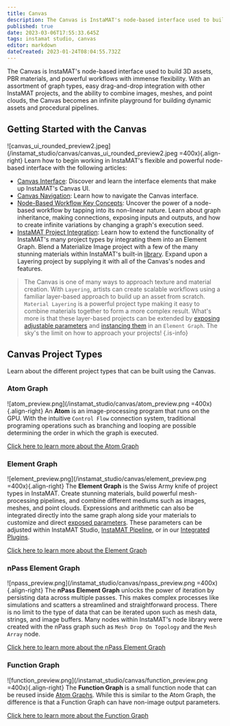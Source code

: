 ```yaml
---
title: Canvas
description: The Canvas is InstaMAT's node-based interface used to build 3D assets, PBR materials, and powerful workflows with immense flexibility.
published: true
date: 2023-03-06T17:55:33.645Z
tags: instamat studio, canvas
editor: markdown
dateCreated: 2023-01-24T08:04:55.732Z
---
```


The Canvas is InstaMAT's node-based interface used to build 3D assets, PBR materials, and  powerful workflows with immense flexibility. With an assortment of graph types, easy drag-and-drop integration with other InstaMAT projects, and the ability to combine images, meshes, and point clouds, the Canvas becomes an infinite playground for building dynamic assets and procedural pipelines.

## Getting Started with the Canvas

![canvas_ui_rounded_preview2.jpeg](/instamat_studio/canvas/canvas_ui_rounded_preview2.jpeg =400x){.align-right} Learn how to begin working in InstaMAT's flexible and powerful node-based interface with the following articles:

- [Canvas Interface](/Products/InstaMAT_Studio/Canvas/Canvas_Interface): Discover and learn the interface elements that make up InstaMAT's Canvas UI.
- [Canvas Navigation](/Products/InstaMAT_Studio/Canvas/Canvas_Navigation): Learn how to navigate the Canvas interface.
- [Node-Based Workflow Key Concepts](/Products/InstaMAT_Studio/Canvas/Node_Based_Workflow_Key_Concepts): Uncover the power of a node-based workflow by tapping into its non-linear nature. Learn about graph inheritance, making connections, exposing inputs and outputs, and how to create infinite variations by changing a graph's execution seed.
- [InstaMAT Project Integration](/Products/InstaMAT_Studio/InstaMAT_Project_Integration): Learn how to extend the functionality of InstaMAT's many project types by integrating them into an Element Graph. Blend a Materialize Image project with a few of the many stunning materials within InstaMAT's built-in [library](/Products/InstaMAT_Studio/Canvas/Canvas_Interface/Graph_Library). Expand upon a Layering project by supplying it with all of the Canvas's nodes and features. 

> The Canvas is one of many ways to approach texture and material creation. With `Layering`, artists can create scalable workflows using a familiar layer-based approach to build up an asset from scratch. `Material Layering` is a powerful project type making it easy to combine materials together to form a more complex result. What's more is that these layer-based projects can be extended by [exposing adjustable parameters](/Products/InstaMAT_Studio/Canvas/Node_Based_Workflow_Key_Concepts#creating-and-exposing-graph-inputs-custom-parameters) and [instancing them](/Products/InstaMAT_Studio/Canvas/Node_Based_Workflow_Key_Concepts#instancing-graphs) in an `Element Graph`. The sky's the limit on how to approach your projects!
{.is-info}

## Canvas Project Types

Learn about the different project types that can be built using the Canvas.

### Atom Graph

![atom_preview.png](/instamat_studio/canvas/atom_preview.png =400x){.align-right} An **Atom** is an image-processing program that runs on the GPU. With the intuitive `Control Flow` connection system, traditional programing operations such as branching and looping are possible determining the order in which the graph is executed.

[Click here to learn more about the Atom Graph]()
<br style="clear: right;"/>

### Element Graph

![element_preview.png](/instamat_studio/canvas/element_preview.png =400x){.align-right} The **Element Graph** is the Swiss Army knife of project types in InstaMAT. Create stunning materials, build powerful mesh-processing pipelines, and combine different mediums such as images, meshes, and point clouds. Expressions and arithmetic can also be integrated directly into the same graph along side your materials to customize and direct [exposed parameters](/Products/InstaMAT_Studio/Canvas/Node_Based_Workflow_Key_Concepts#creating-and-exposing-graph-inputs-custom-parameters). These parameters can be adjusted within InstaMAT Studio, [InstaMAT Pipeline](/Products/InstaMAT_Pipeline), or in our [Integrated Plugins](/Products/Integrations).


[Click here to learn more about the Element Graph]()
<br style="clear: right;"/>

### nPass Element Graph

![npass_preview.png](/instamat_studio/canvas/npass_preview.png =400x){.align-right} The **nPass Element Graph** unlocks the power of iteration by persisting data across multiple passes. This makes complex processes like simulations and scatters a streamlined and straightforward process. There is no limit to the type of data that can be iterated upon such as mesh data, strings, and image buffers. Many nodes within InstaMAT's node library were created with the nPass graph such as `Mesh Drop On Topology` and the `Mesh Array` node.

[Click here to learn more about the nPass Element Graph]()
<br style="clear: right;"/>

### Function Graph

![function_preview.png](/instamat_studio/canvas/function_preview.png =400x){.align-right} The **Function Graph** is a small function node that can be reused inside <a href="">Atom Graphs</a>. While this is similar to the Atom Graph, the difference is that a Function Graph can have non-image output parameters.


[Click here to learn more about the Function Graph]()
<br style="clear: right;"/>